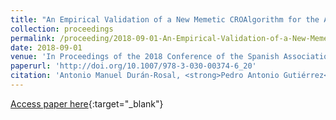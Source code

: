 ```yaml
---
title: "An Empirical Validation of a New Memetic CROAlgorithm for the Approximation of Time Series"
collection: proceedings
permalink: /proceeding/2018-09-01-An-Empirical-Validation-of-a-New-Memetic-CROAlgorithm-for-the-Approximation-of-Time-Series
date: 2018-09-01
venue: 'In Proceedings of the 2018 Conference of the Spanish Association for Artificial Intelligence (CAEPIA2018)'
paperurl: 'http://doi.org/10.1007/978-3-030-00374-6_20'
citation: 'Antonio Manuel Durán-Rosal, <strong>Pedro Antonio Gutiérrez</strong>, Sancho Salcedo-Sanz, César Hervás-Martínez, &quot;An Empirical Validation of a New Memetic CROAlgorithm for the Approximation of Time Series.&quot; In Proceedings of the 2018 Conference of the Spanish Association for Artificial Intelligence (CAEPIA2018), Lecture Notes in Computer Science, Vol. 11160, 2018, Granada (Spain), pp.209-218.'
---
```

[Access paper here](http://doi.org/10.1007/978-3-030-00374-6_20){:target="_blank"}
